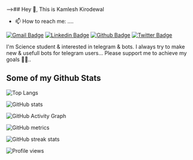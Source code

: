 

-->## Hey 👋, This is Kamlesh Kirodewal
- 📫 How to reach me: ....

[![Gmail Badge](https://img.shields.io/badge/-kkirodewal@gmail.com-c14438?style=flat&logo=Gmail&logoColor=white&link=mailto:kkirodewal@gmail.com)](mailto:kkirodewal@gmail.com) 
[![Linkedin Badge](https://img.shields.io/badge/-Kirodewal-0072b1?style=flat&logo=Linkedin&logoColor=white&link=https://www.linkedin.com/in/Kirodewal/)](https://www.linkedin.com/in/Kirodewal/) [![Github Badge](https://img.shields.io/badge/-Kirodewal-grey?style=flat&logo=github&logoColor=white&link=https://github.com/Kirodewal/)](https://www.github.com/Kirodewal/) [![Twitter Badge](https://img.shields.io/badge/-Kirodewal-00acee?style=flat&logo=twitter&logoColor=white&link=https://twitter.com/Kirodewal/)](https://www.twitter.com/Kirodewal/)

  I'm  Science student & interested in telegram & bots.
I always try to make new & usefull bots for telegram users...
   Please support me to achieve my goals 🙂😉..</p>
## Some of my Github Stats

![Top Langs](https://github-readme-stats.vercel.app/api/top-langs/?username=Kirodewal&theme=highcontrast&layout=compact)

![GitHub stats](https://github-readme-stats.vercel.app/api?username=Kirodewal&show_icons=true&count_private=true&theme=highcontrast)  

![GitHub Activity Graph](https://activity-graph.herokuapp.com/graph?username=Kirodewal)  

![GitHub metrics](https://metrics.lecoq.io/Kirodewal)  

![GitHub streak stats](https://github-readme-streak-stats.herokuapp.com/?user=Kirodewal&theme=highcontrast)  

![Profile views](https://gpvc.arturio.dev/Kirodewal)  
